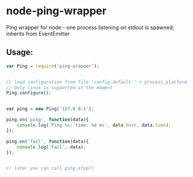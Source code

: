 # node-ping-wrapper

Ping wrapper for node - one process listening on stdout is spawned; inherits from EventEmitter

## Usage:

```js
var Ping = require('ping-wrapper');


// load configuration from file 'config-default-' + process.platform
// Only linux is supported at the moment
Ping.configure();


var ping = new Ping('127.0.0.1');

ping.on('ping', function(data){
	console.log('Ping %s: time: %d ms', data.host, data.time);
});

ping.on('fail', function(data){
	console.log('Fail', data);
});


// later you can call ping.stop()
```
